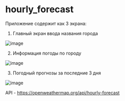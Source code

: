 # hourly_forecast

Приложение содержит как 3 экрана:

1) Главный экран ввода названия города

![image](https://user-images.githubusercontent.com/92577632/209196357-5121ae25-601e-4656-a14c-623b23206dc7.png)

2) Информация погоды по городу

![image](https://user-images.githubusercontent.com/92577632/209196500-c5d36730-8c8a-4173-a63b-abfee1a19aa0.png)

3) Погодный прогнозы за последние 3 дня

![image](https://user-images.githubusercontent.com/92577632/209196648-cb4b5cc3-7f2a-4d42-ab2e-36bf21761f93.png)

API - https://openweathermap.org/api/hourly-forecast
